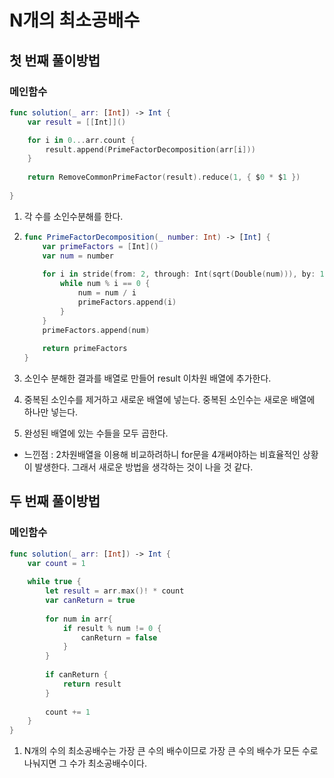 # N개의 최소공배수



## 첫 번째 풀이방법

### 메인함수

```swift
func solution(_ arr: [Int]) -> Int {
    var result = [[Int]]()

    for i in 0...arr.count {
        result.append(PrimeFactorDecomposition(arr[i]))
    }
    
    return RemoveCommonPrimeFactor(result).reduce(1, { $0 * $1 })
    
}
```



1. 각 수를 소인수분해를 한다.

2. ```swift
   func PrimeFactorDecomposition(_ number: Int) -> [Int] {
       var primeFactors = [Int]()
       var num = number
       
       for i in stride(from: 2, through: Int(sqrt(Double(num))), by: 1) {
           while num % i == 0 {
               num = num / i
               primeFactors.append(i)
           }
       }
       primeFactors.append(num)
       
       return primeFactors
   }
   ```

2. 소인수 분해한 결과를 배열로 만들어 result 이차원 배열에 추가한다.
3. 중복된 소인수를 제거하고 새로운 배열에 넣는다. 중복된 소인수는 새로운 배열에 하나만 넣는다.
4. 완성된 배열에 있는 수들을 모두 곱한다.



- 느낀점 : 2차원배열을 이용해 비교하려하니 for문을 4개써야하는 비효율적인 상황이 발생한다. 그래서 새로운 방법을 생각하는 것이 나을 것 같다.



## 두 번째 풀이방법 

### 메인함수

```swift
func solution(_ arr: [Int]) -> Int {
    var count = 1
    
    while true {
        let result = arr.max()! * count
        var canReturn = true
        
        for num in arr{
            if result % num != 0 {
                canReturn = false
            }
        }
        
        if canReturn {
            return result
        }
        
        count += 1
    }
}

```

1. N개의 수의 최소공배수는 가장 큰 수의 배수이므로 가장 큰 수의 배수가 모든 수로 나눠지면 그 수가 최소공배수이다. 